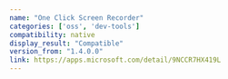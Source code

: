 ```yaml
---
name: "One Click Screen Recorder"
categories: ['oss', 'dev-tools']
compatibility: native
display_result: "Compatible"
version_from: "1.4.0.0"
link: https://apps.microsoft.com/detail/9NCCR7HX419L
---
```

